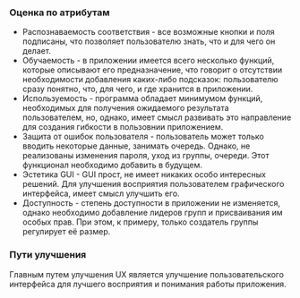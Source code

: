 ### Оценка по атрибутам
* Распознаваемость соответствия - все возможные кнопки и поля подписаны, что позволяет пользователю знать, что и для чего он делает.
* Обучаемость - в приложении имеется всего несколько функций, которые описывают его предназначение, что говорит о отсутствии необходимости добавления каких-либо подсказок: пользователю сразу понятно, что, для чего, и где хранится в приложении.
* Используемость - программа обладает минимумом функций, необходимых для получения ожидаемого результата пользователем, но, однако, имеет смысл развивать это направление для создания гибкости в пользовнии приложением.
* Защита от ошибок пользователя - пользователь может только вводить некоторые данные, занимать очередь. Однако, не реализованы изменения пароля, уход из группы, очереди. Этот функционал необходимо добавить в будущем.
* Эстетика GUI - GUI прост, не имеет никаких особо интересных решений. Для улучшения восприятия пользователем графического интерфейса, имеет смысл улучшить его.
* Доступность - степень доступности в приложении не изменяется, однако необходимо добавление лидеров групп и присваивания им особых прав. При этом, к примеру, только создатель группы регулирует её размер.

### Пути улучшения
Главным путем улучшения UX является улучшение пользовательского интерфейса для лучшего восприятия и понимания работы приложения.

